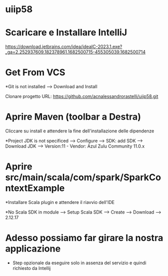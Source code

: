 # uiip58
# Scaricare e Installare IntelliJ
https://download.jetbrains.com/idea/ideaIC-2023.1.exe?_ga=2.252937609.182378961.1682500715-455305039.1682500714

# Get From VCS
*Git is not installed --> Download and Install 

Clonare progetto 
URL: https://github.com/acnalessandrorastelli/uiip58.git


# Aprire Maven (toolbar a Destra)
Cliccare su install e attendere la fine dell'installazione delle dipendenze

*Project JDK is not specificed 
		--> Configure 
			--> SDK: add SDK 
				--> Download JDK 
				--> Version:11 - Vendor: Azul Zulu Community 11.0.x 

# Aprire src/main/scala/com/spark/SparkContextExample

*Installare Scala plugin e attendere il riavvio dell'IDE 

*No Scala SDK in module 
		--> Setup Scala SDK --> Create --> Download --> 2.12.17

# Adesso possiamo far girare la nostra applicazione

* Step opzionale da eseguire solo in assenza del servizio e quindi richiesto da Intellij
